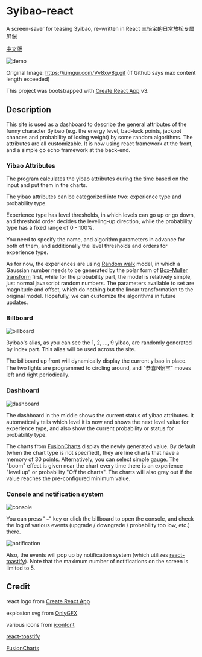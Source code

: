 # 3yibao-react
A screen-saver for teasing 3yibao, re-written in React
三怡宝的日常放松专属屏保

[中文版](./readme.zh.md)

![demo](https://i.imgur.com/Vv8xw8g.gif)

Original Image: https://i.imgur.com/Vv8xw8g.gif (If Github says max content length exceeded)

This project was bootstrapped with [Create React App](https://github.com/facebook/create-react-app) v3.

## Description

This site is used as a dashboard to describe the general attributes of the funny character 3yibao (e.g. the energy level, bad-luck points, jackpot chances and probability of losing weight) by some random algorithms. The attributes are all customizable. It is now using react framework at the front, and a simple go echo framework at the back-end.

### Yibao Attributes

The program calculates the yibao attributes during the time based on the input and put them in the charts.

The yibao attributes can be categorized into two: experience type and probability type.

Experience type has level thresholds, in which levels can go up or go down, and threshold order decides the leveling-up direction, while the probability type has a fixed range of 0 - 100%.

You need to specify the name, and algorithm parameters in advance for both of them, and additionally the level thresholds and orders for experience type.

As for now, the experiences are using [Random walk](https://en.wikipedia.org/wiki/Random_walk) model, in which a Gaussian number needs to be generated by the polar form of [Box–Muller transform](https://en.wikipedia.org/wiki/Box%E2%80%93Muller_transform) first, while for the probability part, the model is relatively simple, just normal javascript random numbers. The parameters available to set are magnitude and offset, which do nothing but the linear transformation to the original model. Hopefully, we can customize the algorithms in future updates.


### Billboard
![billboard](https://i.imgur.com/t8uOFjz.png)

3yibao's alias, as you can see the 1, 2, ..., 9 yibao, are randomly generated by index part. This alias will be used across the site.

The billboard up front will dynamically display the current yibao in place. The two lights are programmed to circling around, and "恭喜N怡宝" moves left and right periodically.

### Dashboard

![dashboard](https://i.imgur.com/g4QpQMy.png)

The dashboard in the middle shows the current status of yibao attributes. It automatically tells which level it is now and shows the next level value for experience type, and also show the current probability or status for probability type.

The charts from [FusionCharts](https://github.com/fusioncharts/fusioncharts-dist) display the newly generated value. By default (when the chart type is not specified), they are line charts that have a memory of 30 points. Alternatively, you can select simple gauge. The "boom" effect is given near the chart every time there is an experience "level up" or probability "Off the charts". The charts will also grey out if the value reaches the pre-configured minimum value.

### Console and notification system

![console](https://i.imgur.com/N4mxSxu.png)

You can press "~" key or click the billboard to open the console, and check the log of various events (upgrade / downgrade / probability too low, etc.) there.

![notification](https://i.imgur.com/CLOP0vA.png)

Also, the events will pop up by notification system (which utilizes [react-toastify](https://github.com/fkhadra/react-toastify)). Note that the maximum number of notifications on the screen is limited to 5.


## Credit

react logo from [Create React App](https://github.com/facebook/create-react-app)

explosion svg from [OnlyGFX](https://www.onlygfx.com/6-starburst-explosion-comic-vector-png-transparent-svg/)

various icons from [iconfont](https://www.iconfont.cn)

[react-toastify](https://github.com/fkhadra/react-toastify)

[FusionCharts](https://github.com/fusioncharts/fusioncharts-dist)
